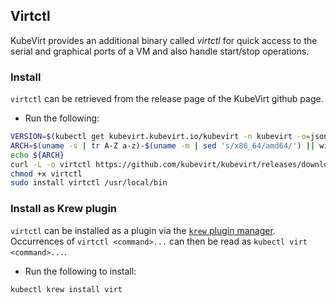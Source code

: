 ## Virtctl

KubeVirt provides an additional binary called _virtctl_ for quick access to the serial and graphical ports of a VM and also handle start/stop operations.

### Install
`virtctl` can be retrieved from the release page of the KubeVirt github page.

* Run the following:
```bash
VERSION=$(kubectl get kubevirt.kubevirt.io/kubevirt -n kubevirt -o=jsonpath="{.status.observedKubeVirtVersion}")
ARCH=$(uname -s | tr A-Z a-z)-$(uname -m | sed 's/x86_64/amd64/') || windows-amd64.exe
echo ${ARCH}
curl -L -o virtctl https://github.com/kubevirt/kubevirt/releases/download/${VERSION}/virtctl-${VERSION}-${ARCH}
chmod +x virtctl
sudo install virtctl /usr/local/bin
```

### Install as Krew plugin
`virtctl` can be installed as a plugin via the [`krew` plugin manager](https://krew.dev/). Occurrences of `virtctl <command>...` can then be read as `kubectl virt <command>...`.  

* Run the following to install:
```bash
kubectl krew install virt
```
<br>
